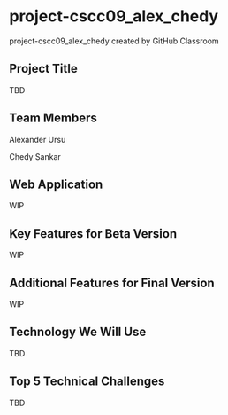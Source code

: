 # project-cscc09_alex_chedy
project-cscc09_alex_chedy created by GitHub Classroom

## Project Title

TBD

## Team Members

Alexander Ursu

Chedy Sankar

## Web Application

WIP

## Key Features for Beta Version

WIP

## Additional Features for Final Version

WIP

## Technology We Will Use

TBD

## Top 5 Technical Challenges

TBD
